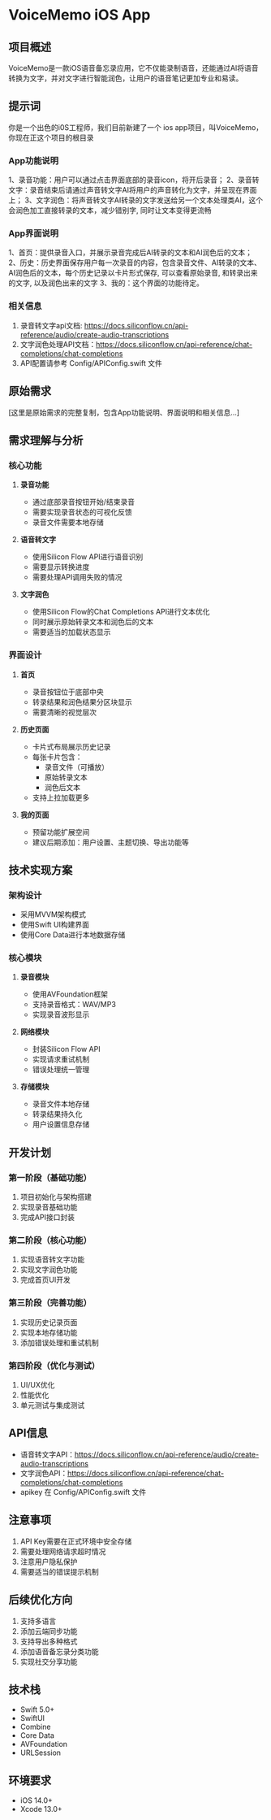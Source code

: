 # VoiceMemo iOS App

## 项目概述
VoiceMemo是一款iOS语音备忘录应用，它不仅能录制语音，还能通过AI将语音转换为文字，并对文字进行智能润色，让用户的语音笔记更加专业和易读。

## 提示词
你是一个出色的i0S工程师，我们目前新建了一个 ios app项目，叫VoiceMemo，你现在正这个项目的根目录

### App功能说明
1、录音功能：用户可以通过点击界面底部的录音icon，将开后录音；
2、录音转文字：录音结束后请通过声音转文字AI将用户的声音转化为文字，并呈现在界面上；
3、文字润色：将声音转文字AI转录的文字发送给另一个文本处理类AI，这个会润色加工直接转录的文本，减少错别字, 同时让文本变得更流畅

### App界面说明
1、首页：提供录音入口，并展示录音完成后AI转录的文本和AI润色后的文本；
2、历史：历史界面保存用户每一次录音的内容，包含录音文件、AI转录的文本、AI润色后的文本，每个历史记录以卡片形式保存, 可以查看原始录音, 和转录出来的文字, 以及润色出来的文字
3、我的：这个界面的功能待定。

### 相关信息
1. 录音转文字api文档: https://docs.siliconflow.cn/api-reference/audio/create-audio-transcriptions
2. 文字润色处理API文档：https://docs.siliconflow.cn/api-reference/chat-completions/chat-completions
3. API配置请参考 Config/APIConfig.swift 文件

## 原始需求
[这里是原始需求的完整复制，包含App功能说明、界面说明和相关信息...]

## 需求理解与分析

### 核心功能
1. **录音功能**
   - 通过底部录音按钮开始/结束录音
   - 需要实现录音状态的可视化反馈
   - 录音文件需要本地存储

2. **语音转文字**
   - 使用Silicon Flow API进行语音识别
   - 需要显示转换进度
   - 需要处理API调用失败的情况

3. **文字润色**
   - 使用Silicon Flow的Chat Completions API进行文本优化
   - 同时展示原始转录文本和润色后的文本
   - 需要适当的加载状态显示

### 界面设计
1. **首页**
   - 录音按钮位于底部中央
   - 转录结果和润色结果分区块显示
   - 需要清晰的视觉层次

2. **历史页面**
   - 卡片式布局展示历史记录
   - 每张卡片包含：
     * 录音文件（可播放）
     * 原始转录文本
     * 润色后文本
   - 支持上拉加载更多

3. **我的页面**
   - 预留功能扩展空间
   - 建议后期添加：用户设置、主题切换、导出功能等

## 技术实现方案

### 架构设计
- 采用MVVM架构模式
- 使用Swift UI构建界面
- 使用Core Data进行本地数据存储

### 核心模块
1. **录音模块**
   - 使用AVFoundation框架
   - 支持录音格式：WAV/MP3
   - 实现录音波形显示

2. **网络模块**
   - 封装Silicon Flow API
   - 实现请求重试机制
   - 错误处理统一管理

3. **存储模块**
   - 录音文件本地存储
   - 转录结果持久化
   - 用户设置信息存储

## 开发计划

### 第一阶段（基础功能）
1. 项目初始化与架构搭建
2. 实现录音基础功能
3. 完成API接口封装

### 第二阶段（核心功能）
1. 实现语音转文字功能
2. 实现文字润色功能
3. 完成首页UI开发

### 第三阶段（完善功能）
1. 实现历史记录页面
2. 实现本地存储功能
3. 添加错误处理和重试机制

### 第四阶段（优化与测试）
1. UI/UX优化
2. 性能优化
3. 单元测试与集成测试

## API信息
- 语音转文字API：https://docs.siliconflow.cn/api-reference/audio/create-audio-transcriptions
- 文字润色API：https://docs.siliconflow.cn/api-reference/chat-completions/chat-completions
- apikey 在 Config/APIConfig.swift 文件

## 注意事项
1. API Key需要在正式环境中安全存储
2. 需要处理网络请求超时情况
3. 注意用户隐私保护
4. 需要适当的错误提示机制

## 后续优化方向
1. 支持多语言
2. 添加云端同步功能
3. 支持导出多种格式
4. 添加语音备忘录分类功能
5. 实现社交分享功能

## 技术栈
- Swift 5.0+
- SwiftUI
- Combine
- Core Data
- AVFoundation
- URLSession

## 环境要求
- iOS 14.0+
- Xcode 13.0+ 